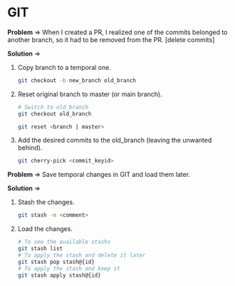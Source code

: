 # GIT

**Problem** => When I created a PR, I realized one of the commits belonged to another branch, so it had to be removed from the PR. [delete commits]

**Solution** => 

1. Copy branch to a temporal one. 

   ```bash
   git checkout -b new_branch old_branch
   ```

2. Reset original branch to master (or main branch).

   ```bash
   # Switch to old_branch
   git checkout old_branch
   
   git reset <branch | master>
   ```

3. Add the desired commits to the old_branch (leaving the unwanted behind).

   ```bash
   git cherry-pick <commit_keyid>
   ```

**Problem** => Save temporal changes in GIT and load them later.

**Solution** => 

1. Stash the changes.

   ```bash
   git stash -m <comment>
   ```
2. Load the changes.

   ```bash
   # To see the available stashs
   git stash list
   # To apply the stash and delete it later
   git stash pop stash@{id}
   # To apply the stash and keep it
   git stash apply stash@{id}
   ```
